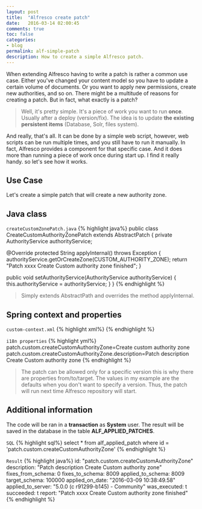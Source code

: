 ```yaml
---
layout: post
title:  "Alfresco create patch"
date:   2016-03-14 02:00:45
comments: true
toc: false
categories:
- blog
permalink: alf-simple-patch
description: How to create a simple Alfresco patch.
---
```


When extending Alfresco having to write a patch is rather a common use case. Either you've changed your content model so you have to update a
certain volume of documents. Or you want to apply new permissions, create new authorities, and so on. There might be a multitude of reasons for creating
a patch. But in fact, what exactly is a patch?

> Well, it's pretty simple. It's a piece of work you want to run __once__. Usually after a deploy (version/fix). The idea is to update  __the existing persistent items__ (Database, Solr, files system).

And really, that's all. It can be done by a simple web script, however, web
scripts can be run multiple times, and you still have to run it manually. In fact, Alfresco provides a component for that specific case.
 And it does more than running a piece of work once during start up. I find it really handy. so let's see how it works.

## Use Case

Let's create a simple patch that will create a new authority zone. 

## Java class

`createCustomZonePatch.java`
{% highlight java%}
public class CreateCustomAuthorityZonePatch extends AbstractPatch
{
  private AuthorityService authorityService;

  @Override
  protected String applyInternal() throws Exception
  {
    authorityService.getOrCreateZone(CUSTOM_AUTHORITY_ZONE);
    return "Patch xxxx Create Custom authority zone finished";
  }

  public void setAuthorityService(AuthorityService authorityService)
  {
    this.authorityService = authorityService;
  }
}
{% endhighlight %}

> Simply extends AbstractPath and overrides the method applyInternal.

## Spring context and properties

`custom-context.xml`
{% highlight xml%}
  <bean id="patch.custom.createCustomAuthorityZone" class="com.custom.patch.CreateCustomAuthorityZonePatch" parent="basePatch">
    <property name="id" value="patch.custom.createCustomAuthorityZone"/>
    <property name="description" value="patch.custom.createCustomAuthorityZone.description"/>
    <property name="fixesFromSchema" value="0"/>
    <property name="fixesToSchema" value="${version.schema}"/>
    <property name="targetSchema" value="100000"/>
    <property name="authorityService" ref="AuthorityService"/>
  </bean>
{% endhighlight %}


`i18n properties`
{% highlight yml%}
patch.custom.createCustomAuthorityZone=Create custom authority zone
patch.custom.createCustomAuthorityZone.description=Patch description Create Custom authority zone
{% endhighlight %}

> The patch can be allowed only for a specific version this is why there are properties from/to/target. The values in my example are the defaults when you don't want to specify a version. 
 Thus, the patch will run next time Alfresco repository will start.

## Additional information

The code will be ran in a __transaction__ as __System__ user. The result will be saved in the database in the table __ALF_APPLIED_PATCHES__.

`SQL`
{% highlight sql%}
select 
    * 
from 
    alf_applied_patch 
where 
    id = 'patch.custom.createCustomAuthorityZone'
{% endhighlight %}

`Result`
{% highlight java%}
id: "patch.custom.createCustomAuthorityZone"
description: "Patch description Create Custom authority zone"
fixes_from_schema: 0
fixes_to_schema: 8009
applied_to_schema: 8009
target_schema: 100000
applied_on_date: "2016-03-09 10:38:49.58"
applied_to_server: "5.0.0 (c r91299-b145) - Community"
was_executed: t
succeeded: t
report: "Patch xxxx Create Custom authority zone finished"
{% endhighlight %}